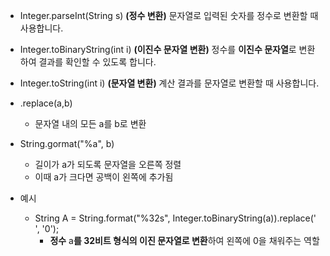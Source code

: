 -  Integer.parseInt(String s) **(정수 변환)**
	 문자열로 입력된 숫자를 정수로 변환할 때 사용합니다.
-  Integer.toBinaryString(int i) **(이진수 문자열 변환)**
	정수를 **이진수 문자열**로 변환하여 결과를 확인할 수 있도록 합니다.
-  Integer.toString(int i) **(문자열 변환)**
	계산 결과를 문자열로 변환할 때 사용합니다.
- .replace(a,b)
	- 문자열 내의 모든 a를 b로 변환
- String.gormat("%a", b)
	- 길이가 a가 되도록 문자열을 오른쪽 정렬
	- 이때 a가 크다면 공백이 왼쪽에 추가됨


- 예시
	- String A = String.format("%32s", Integer.toBinaryString(a)).replace(' ', '0');
		- **정수** a**를 32비트 형식의 이진 문자열로 변환**하여 왼쪽에 0을 채워주는 역할
